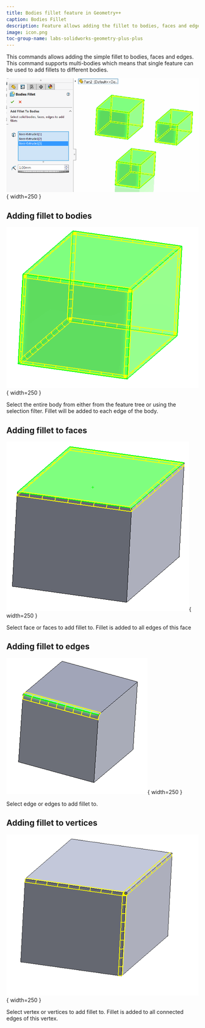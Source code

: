 ```yaml
---
title: Bodies fillet feature in Geometry++
caption: Bodies Fillet
description: Feature allows adding the fillet to bodies, faces and edges and supports multi-bodies in SOLIDWORKS model
image: icon.png
toc-group-name: labs-solidworks-geometry-plus-plus
---
```

This commands allows adding the simple fillet to bodies, faces and edges. This command supports multi-bodies which means that single feature can be used to add fillets to different bodies.

![Bodies fillet property manager page](solid-bodies-fillet.png){ width=250 }

## Adding fillet to bodies

![Fillet added to a solid body](full-body-fillet.png){ width=250 }

Select the entire body from either from the feature tree or using the selection filter. Fillet will be added to each edge of the body.

## Adding fillet to faces

![Fillet added to face](face-fillet.png){ width=250 }

Select face or faces to add fillet to. Fillet is added to all edges of this face

## Adding fillet to edges

![Fillet added to edge](edge-fillet.png){ width=250 }

Select edge or edges to add fillet to.

## Adding fillet to vertices

![Fillet added to edges of vertex](vertex-fillet.png){ width=250 }

Select vertex or vertices to add fillet to. Fillet is added to all connected edges of this vertex.
